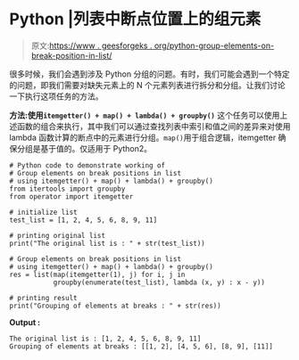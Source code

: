 # Python |列表中断点位置上的组元素

> 原文:[https://www . geesforgeks . org/python-group-elements-on-break-position-in-list/](https://www.geeksforgeeks.org/python-group-elements-on-break-positions-in-list/)

很多时候，我们会遇到涉及 Python 分组的问题。有时，我们可能会遇到一个特定的问题，即我们需要对缺失元素上的 N 个元素列表进行拆分和分组。让我们讨论一下执行这项任务的方法。

**方法:使用`itemgetter() + map() + lambda() + groupby()`**
这个任务可以使用上述函数的组合来执行，其中我们可以通过查找列表中索引和值之间的差异来对使用 lambda 函数计算的断点中的元素进行分组。`map()`用于组合逻辑，itemgetter 确保分组是基于值的。仅适用于 Python2。

```
# Python code to demonstrate working of
# Group elements on break positions in list
# using itemgetter() + map() + lambda() + groupby()
from itertools import groupby
from operator import itemgetter

# initialize list
test_list = [1, 2, 4, 5, 6, 8, 9, 11]

# printing original list
print("The original list is : " + str(test_list))

# Group elements on break positions in list
# using itemgetter() + map() + lambda() + groupby()
res = list(map(itemgetter(1), j) for i, j in 
           groupby(enumerate(test_list), lambda (x, y) : x - y))

# printing result
print("Grouping of elements at breaks : " + str(res))
```

**Output :**

```
The original list is : [1, 2, 4, 5, 6, 8, 9, 11]
Grouping of elements at breaks : [[1, 2], [4, 5, 6], [8, 9], [11]]

```